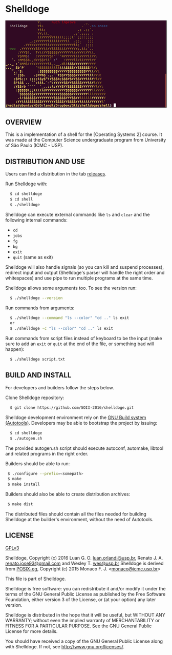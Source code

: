 # Shelldoge

![Screenshot 1](img/shelldoge.png)

OVERVIEW
--------------------------------------------------
This is a implementation of a shell for the [Operating
Systems 2] course. It was made at the Computer Science undergraduate program from University of São Paulo (ICMC - USP).

DISTRIBUTION AND USE
--------------------------------------------------
Users can find a distribution in the tab [releases][release].

Run Shelldoge with:

```bash
  $ cd shelldoge
  $ cd shell
  $ ./shelldoge
```

Shelldoge can execute external commands like `ls` and `clear` and the following internal commands:

* `cd`
* `jobs`
* `fg`
* `bg`
* `exit`
* `quit` (same as exit)

Shelldoge will also handle signals (so you can kill and suspend processes), redirect input and output (Shelldoge's parser will handle the right order and whitespaces) and use pipe to run multiple programs at the same time.

Shelldoge allows some arguments too. To see the version run:

```bash
  $ ./shelldoge --version
```

Run commands from arguments:

```bash
  $ ./shelldoge --command "ls --color" "cd .." ls exit
  or
  $ ./shelldoge -c "ls --color" "cd .." ls exit
```

Run commands from script files instead of keyboard to be the input (make sure to add an `exit` or `quit` at the end of the file, or something bad will happen):

```bash
  $ ./shelldoge script.txt
```

BUILD AND INSTALL
--------------------------------------------------
For developers and builders follow the steps below.

Clone Shelldoge repository:

```bash
  $ git clone https://github.com/SOII-2016/shelldoge.git
```

Shelldoge development environment rely on the [GNU Build system
(Autotools)][autotools].  Developers may be able to bootstrap the project by issuing:

```bash
  $ cd shelldoge
  $ ./autogen.sh
```

The provided autogen.sh script should execute autoconf, automake, libtool
and related programs in the right order.

Builders should be able to run:

```bash
 $ ./configure --prefix=<somepath>
 $ make
 $ make install
```

Builders should also be able to create distribution archives:

```bash
 $ make dist
```

The distributed files should contain all the files needed for building Shelldoge at the builder's environment, without the need of Autotools.

LICENSE
--------------------------------------------------
[GPLv3][license]

Shelldoge, Copyright (c) 2016 Luan G. O. <luan.orlandi@usp.br>,
Renato J. A. <renato.jose93@gmail.com> and Wesley T. <wes@usp.br>
Shelldoge is derived from [POSIX-eg][credits], Copyright (c) 2015 Monaco F. J. <<monaco@icmc.usp.br>>

This file is part of Shelldoge.

Shelldoge is free software: you can redistribute it and/or modify
it under the terms of the GNU General Public License as published by
the Free Software Foundation, either version 3 of the License, or
(at your option) any later version.

Shelldoge is distributed in the hope that it will be useful,
but WITHOUT ANY WARRANTY; without even the implied warranty of
MERCHANTABILITY or FITNESS FOR A PARTICULAR PURPOSE.  See the
GNU General Public License for more details.

You should have received a copy of the GNU General Public License
along with Shelldoge.  If not, see <http://www.gnu.org/licenses/>.

[SO2]: <https://github.com/SOII-2016>
[release]: <https://github.com/SOII-2016/shelldoge/releases>
[autotools]: <http://www.gnu.org/software/automake/manual/html_node/Autotools-Introduction.html>
[license]: <COPYING>
[credits]: <https://gitlab.com/monaco/posixeg>
